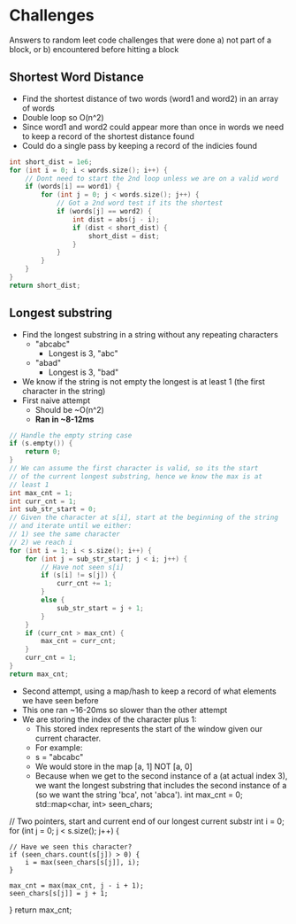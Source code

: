 # Challenges

Answers to random leet code challenges that were done a) not part of a block, or b) encountered before hitting a block

## Shortest Word Distance

- Find the shortest distance of two words (word1 and word2) in an array of words
- Double loop so O(n^2)
- Since word1 and word2 could appear more than once in words we need to keep a record of the shortest distance found
- Could do a single pass by keeping a record of the indicies found
```cpp
int short_dist = 1e6;
for (int i = 0; i < words.size(); i++) {
    // Dont need to start the 2nd loop unless we are on a valid word
    if (words[i] == word1) {
        for (int j = 0; j < words.size(); j++) {
            // Got a 2nd word test if its the shortest
            if (words[j] == word2) {
                int dist = abs(j - i);
                if (dist < short_dist) {
                    short_dist = dist;
                }
            }
        }
    }
}
return short_dist;
```

## Longest substring
- Find the longest substring in a string without any repeating characters
  - "abcabc"
    - Longest is 3, "abc"
  - "abad"
    - Longest is 3, "bad"
- We know if the string is not empty the longest is at least 1 (the first character in the string)
- First naive attempt 
  - Should be ~O(n^2)
  - **Ran in ~8-12ms**
  
```cpp
// Handle the empty string case
if (s.empty()) {
    return 0;
}
// We can assume the first character is valid, so its the start
// of the current longest substring, hence we know the max is at
// least 1
int max_cnt = 1;
int curr_cnt = 1;
int sub_str_start = 0;
// Given the character at s[i], start at the beginning of the string
// and iterate until we either:
// 1) see the same character
// 2) we reach i
for (int i = 1; i < s.size(); i++) {
    for (int j = sub_str_start; j < i; j++) {
        // Have not seen s[i]
        if (s[i] != s[j]) {
            curr_cnt += 1;
        }
        else {
            sub_str_start = j + 1;
        }
    }
    if (curr_cnt > max_cnt) {
        max_cnt = curr_cnt;
    }
    curr_cnt = 1;
}
return max_cnt;
```

- Second attempt, using a map/hash to keep a record of what elements we have seen before
- This one ran ~16-20ms so slower than the other attempt
- We are storing the index of the character plus 1:
  - This stored index represents the start of the window given our current character.
  - For example: 
  - s = "abcabc"
  - We would store in the map [a, 1] NOT [a, 0]
  - Because when we get to the second instance of a (at actual index 3), we want the longest substring that includes the second instance of a (so we want the string 'bca', not 'abca').
int max_cnt = 0;
std::map<char, int> seen_chars;

// Two pointers, start and current end of our longest current substr
int i = 0;
for (int j = 0; j < s.size(); j++) {
    
    // Have we seen this character?
    if (seen_chars.count(s[j]) > 0) {
        i = max(seen_chars[s[j]], i);
    }
    
    max_cnt = max(max_cnt, j - i + 1);
    seen_chars[s[j]] = j + 1;
    
}
return max_cnt;